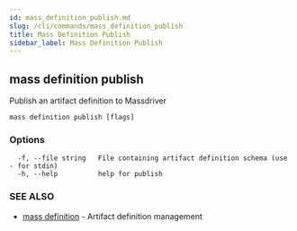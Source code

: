 ```yaml
---
id: mass_definition_publish.md
slug: /cli/commands/mass_definition_publish
title: Mass Definition Publish
sidebar_label: Mass Definition Publish
---
```

## mass definition publish

Publish an artifact definition to Massdriver

```
mass definition publish [flags]
```

### Options

```
  -f, --file string   File containing artifact definition schema (use - for stdin)
  -h, --help          help for publish
```

### SEE ALSO

* [mass definition](/cli/commands/mass_definition)	 - Artifact definition management
